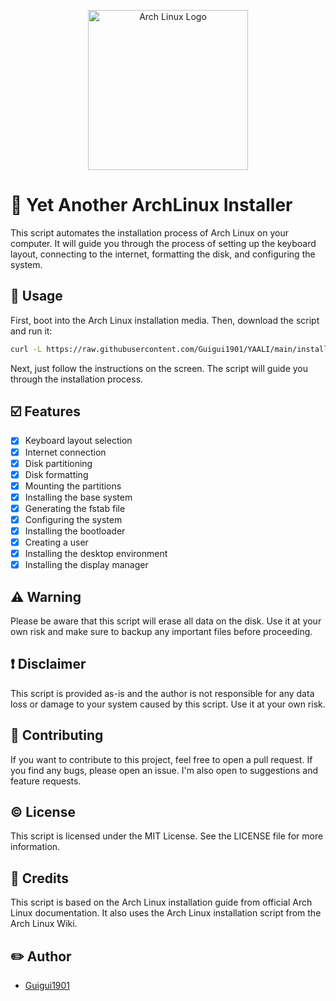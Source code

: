 <p>
    <div align="center">
        <img src="https://i.imgur.com/bJyqTSO.png" alt="Arch Linux Logo" width="256" height="256">
    </div>
</p>


# 🐧 Yet Another ArchLinux Installer
This script automates the installation process of Arch Linux on your computer. It will guide you through the process of setting up the keyboard layout, connecting to the internet, formatting the disk, and configuring the system.

## 💬 Usage
First, boot into the Arch Linux installation media. Then, download the script and run it:
```bash
curl -L https://raw.githubusercontent.com/Guigui1901/YAALI/main/installer.sh | bash
```

Next, just follow the instructions on the screen. The script will guide you through the installation process.

## ☑️ Features
- [x] Keyboard layout selection
- [x] Internet connection
- [x] Disk partitioning
- [x] Disk formatting
- [x] Mounting the partitions
- [x] Installing the base system
- [x] Generating the fstab file
- [x] Configuring the system
- [x] Installing the bootloader
- [x] Creating a user
- [x] Installing the desktop environment
- [x] Installing the display manager

## ⚠️ Warning
Please be aware that this script will erase all data on the disk. Use it at your own risk and make sure to backup any important files before proceeding.

## ❗️ Disclaimer
This script is provided as-is and the author is not responsible for any data loss or damage to your system caused by this script. Use it at your own risk.

## 🤝 Contributing
If you want to contribute to this project, feel free to open a pull request. If you find any bugs, please open an issue. I'm also open to suggestions and feature requests.

## ©️ License
This script is licensed under the MIT License. See the LICENSE file for more information.

## 📃 Credits
This script is based on the Arch Linux installation guide from official Arch Linux documentation. It also uses the Arch Linux installation script from the Arch Linux Wiki.

## ✏️ Author
- [Guigui1901](https://github.com/Guigui1901)